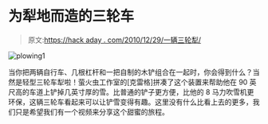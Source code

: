 # 为犁地而造的三轮车

> 原文:[https://hack aday . com/2010/12/29/一辆三轮犁/](https://hackaday.com/2010/12/29/a-tricycle-built-for-plowing/)

![](../Images/c4cbaa7cab5c4f7f6cc1d0a5e4fa6564.png "plowing1")

当你把两辆自行车、几根杠杆和一把自制的木铲组合在一起时，你会得到什么？当然是轻型三轮车犁啦！萤火虫工作室的[克雷格]拼凑了这个装置来帮助他在 90 英尺高的车道上铲掉几英寸厚的雪。比普通的铲子更方便，比他的 8 马力吹雪机更环保，这辆三轮车看起来可以让铲雪变得有趣。这里没有什么比看上去的更多，我们只是希望我们有一个视频来分享这个甜蜜的旅程。